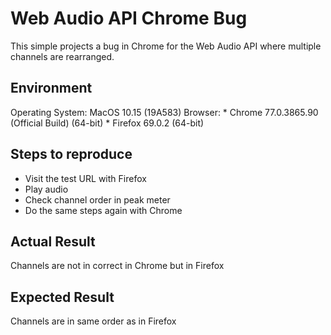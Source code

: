 # Web Audio API Chrome Bug

This simple projects a bug in Chrome for the Web Audio API where multiple channels are rearranged.

## Environment

Operating System: MacOS 10.15 (19A583)
Browser: 
    * Chrome 77.0.3865.90 (Official Build) (64-bit)
    * Firefox 69.0.2 (64-bit)

## Steps to reproduce
* Visit the test URL with Firefox
* Play audio
* Check channel order in peak meter
* Do the same steps again with Chrome

## Actual Result
Channels are not in correct in Chrome but in Firefox

## Expected Result
Channels are in same order as in Firefox
